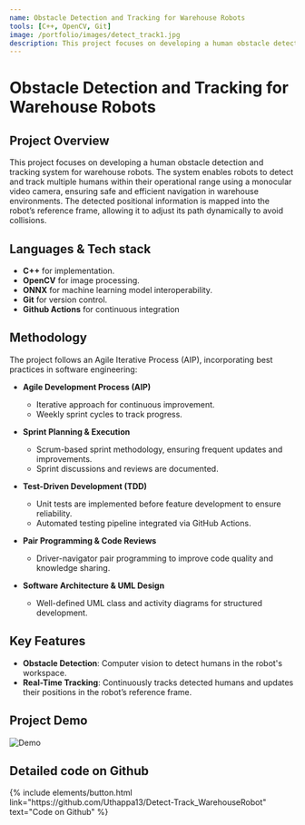 ```yaml
---
name: Obstacle Detection and Tracking for Warehouse Robots
tools: [C++, OpenCV, Git]
image: /portfolio/images/detect_track1.jpg
description: This project focuses on developing a human obstacle detection and tracking system for warehouse robots.
---
```


# Obstacle Detection and Tracking for Warehouse Robots  

## Project Overview

This project focuses on developing a human obstacle detection and tracking system for warehouse robots. The system enables robots to detect and track multiple humans within their operational range using a monocular video camera, ensuring safe and efficient navigation in warehouse environments. The detected positional information is mapped into the robot’s reference frame, allowing it to adjust its path dynamically to avoid collisions.

## Languages & Tech stack

- **C++** for implementation.
- **OpenCV** for image processing.
- **ONNX** for machine learning model interoperability.
- **Git** for version control.
- **Github Actions** for continuous integration

## Methodology
The project follows an Agile Iterative Process (AIP), incorporating best practices in software engineering:

- **Agile Development Process (AIP)**
    - Iterative approach for continuous improvement.
    - Weekly sprint cycles to track progress.

- **Sprint Planning & Execution**
    - Scrum-based sprint methodology, ensuring frequent updates and improvements.
    - Sprint discussions and reviews are documented.

- **Test-Driven Development (TDD)**
    - Unit tests are implemented before feature development to ensure reliability.
    - Automated testing pipeline integrated via GitHub Actions.

- **Pair Programming & Code Reviews**
    - Driver-navigator pair programming to improve code quality and knowledge sharing.

- **Software Architecture & UML Design**
    - Well-defined UML class and activity diagrams for structured development.


## Key Features
- **Obstacle Detection**: Computer vision to detect humans in the robot's workspace.
- **Real-Time Tracking**: Continuously tracks detected humans and updates their positions in the robot’s reference frame.


## Project Demo
    
![Demo](/portfolio/images/detect_track11.gif)


## Detailed code on Github

<div class="left">
{% include elements/button.html link="https://github.com/Uthappa13/Detect-Track_WarehouseRobot" text="Code on Github" %}
</div>
